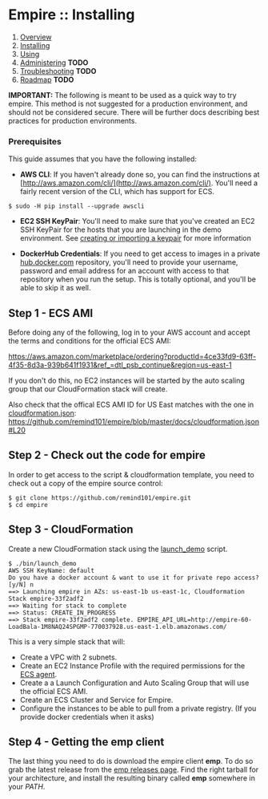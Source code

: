 # Empire :: Installing

1. [Overview](./README.md)
2. [Installing](./installing.md)
3. [Using](./using.md)
4. [Administering](./administering.md) **TODO**
5. [Troubleshooting](./troubleshooting.md) **TODO**
6. [Roadmap](./roadmap.md) **TODO**

**IMPORTANT:** The following is meant to be used as a quick way to try empire. This method is not suggested for a production environment, and should not be considered secure. There will be further docs describing best practices for production environments.

### Prerequisites

This guide assumes that you have the following installed:

* **AWS CLI**: If you haven't already done so, you can find the instructions at [http://aws.amazon.com/cli/](http://aws.amazon.com/cli/). You'll need a fairly recent version of the CLI, which has support for ECS.

```console
$ sudo -H pip install --upgrade awscli
```

* **EC2 SSH KeyPair**: You'll need to make sure that you've created an EC2 SSH KeyPair for the hosts that you are launching in the demo environment. See [creating or importing a keypair](http://docs.aws.amazon.com/AWSEC2/latest/UserGuide/ec2-key-pairs.html) for more information

* **DockerHub Credentials**: If you need to get access to images in a private [hub.docker.com](https://hub.docker.com/) repository, you'll need to provide your username, password and email address for an account with access to that repository when you run the setup. This is totally optional, and you'll be able to skip it as well.

## Step 1 - ECS AMI

Before doing any of the following, log in to your AWS account and accept the terms and conditions for the official ECS AMI:

https://aws.amazon.com/marketplace/ordering?productId=4ce33fd9-63ff-4f35-8d3a-939b641f1931&ref_=dtl_psb_continue&region=us-east-1

If you don't do this, no EC2 instances will be started by the auto scaling group that our CloudFormation stack will create.

Also check that the offical ECS AMI ID for US East matches with the one in [cloudformation.json](./cloudformation.json): https://github.com/remind101/empire/blob/master/docs/cloudformation.json#L20

## Step 2 - Check out the code for empire

In order to get access to the script & cloudformation template, you need to check out a copy of the empire source control:

```console
$ git clone https://github.com/remind101/empire.git
$ cd empire
```

## Step 3 - CloudFormation

Create a new CloudFormation stack using the [launch\_demo](../bin/launch_demo) script.


```console
$ ./bin/launch_demo
AWS SSH KeyName: default
Do you have a docker account & want to use it for private repo access? [y/N] n
==> Launching empire in AZs: us-east-1b us-east-1c, Cloudformation Stack empire-33f2adf2
==> Waiting for stack to complete
==> Status: CREATE_IN_PROGRESS
==> Stack empire-33f2adf2 complete. EMPIRE_API_URL=http://empire-60-LoadBala-1M8NAQ24SPGMP-770037928.us-east-1.elb.amazonaws.com/
```

This is a very simple stack that will:

* Create a VPC with 2 subnets.
* Create an EC2 Instance Profile with the required permissions for the [ECS agent](https://github.com/aws/amazon-ecs-agent).
* Create a a Launch Configuration and Auto Scaling Group that will use the official ECS AMI.
* Create an ECS Cluster and Service for Empire.
* Configure the instances to be able to pull from a private registry. (If you provide docker credentials when it asks)

## Step 4 - Getting the emp client

The last thing you need to do is download the empire client **emp**. To do so grab the latest release from the [emp releases page](https://github.com/remind101/emp/releases). Find the right tarball for your architecture, and install the resulting binary called **emp** somewhere in your *PATH*.
